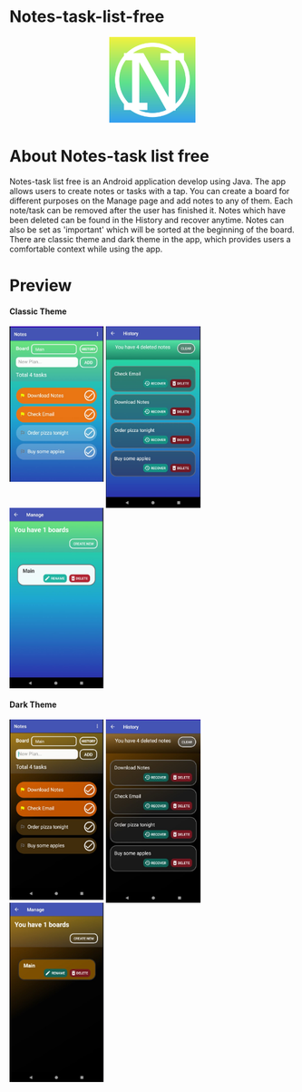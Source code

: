 
# Notes-task-list-free
<div align="center">
  <img width= 30% src="assets/icon.png" />
</div>

# About Notes-task list free
Notes-task list free is an Android application develop using Java. The app allows users to create notes or tasks with a tap. You can create a board for different purposes on the Manage page and add notes to any of them. Each note/task can be removed after the user has finished it. Notes which have been deleted can be found in the History and recover anytime. Notes can also be set as 'important' which will be sorted at the beginning of the board. There are classic theme and dark theme in the app, which provides users a comfortable context while using the app.

# Preview

#### Classic Theme

<div>
  <img align="top" width= 33% src="assets/main.jpg" />
  <img align="top" width= 33% src="assets/history.jpg" />
  <img align="top" width= 33% src="assets/board.jpg" />
</div>

#### Dark Theme

<div>
  <img align="top" width= 33% src="assets/maind.jpg" />
  <img align="top" width= 33% src="assets/historyd.jpg" />
  <img align="top" width= 33% src="assets/boardd.jpg" />
</div>

